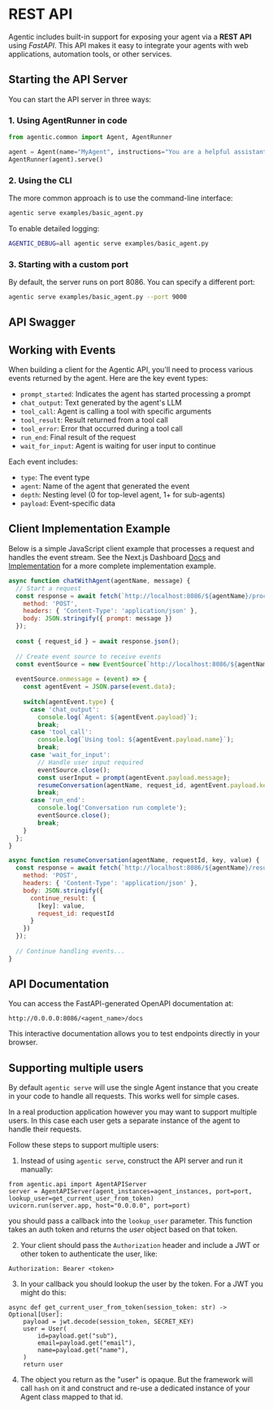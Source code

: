 # REST API

Agentic includes built-in support for exposing your agent via a **REST API** using _FastAPI_. This API makes it easy to integrate your agents with web applications, automation tools, or other services.

## Starting the API Server

You can start the API server in three ways:

### 1. Using AgentRunner in code

```python
from agentic.common import Agent, AgentRunner

agent = Agent(name="MyAgent", instructions="You are a helpful assistant.")
AgentRunner(agent).serve()
```

### 2. Using the CLI

The more common approach is to use the command-line interface:

```bash
agentic serve examples/basic_agent.py
```

To enable detailed logging:

```bash
AGENTIC_DEBUG=all agentic serve examples/basic_agent.py
```

### 3. Starting with a custom port

By default, the server runs on port 8086. You can specify a different port:

```bash
agentic serve examples/basic_agent.py --port 9000
```

## API Swagger

<swagger-ui src="../assets/swagger.json" />

## Working with Events

When building a client for the Agentic API, you'll need to process various events returned by the agent. Here are the key event types:

- `prompt_started`: Indicates the agent has started processing a prompt
- `chat_output`: Text generated by the agent's LLM
- `tool_call`: Agent is calling a tool with specific arguments
- `tool_result`: Result returned from a tool call
- `tool_error`: Error that occurred during a tool call
- `run_end`: Final result of the request
- `wait_for_input`: Agent is waiting for user input to continue

Each event includes:

- `type`: The event type
- `agent`: Name of the agent that generated the event
- `depth`: Nesting level (0 for top-level agent, 1+ for sub-agents)
- `payload`: Event-specific data

## Client Implementation Example

Below is a simple JavaScript client example that processes a request and handles the event stream. See the Next.js Dashboard [Docs](./nextjs-dashboard.md) and [Implementation](https://github.com/supercog-ai/agentic/tree/main/src/agentic/dashboard) for a more complete implementation example.

```javascript
async function chatWithAgent(agentName, message) {
  // Start a request
  const response = await fetch(`http://localhost:8086/${agentName}/process`, {
    method: 'POST',
    headers: { 'Content-Type': 'application/json' },
    body: JSON.stringify({ prompt: message })
  });
  
  const { request_id } = await response.json();
  
  // Create event source to receive events
  const eventSource = new EventSource(`http://localhost:8086/${agentName}/getevents?request_id=${request_id}&stream=true`);
  
  eventSource.onmessage = (event) => {
    const agentEvent = JSON.parse(event.data);
    
    switch(agentEvent.type) {
      case 'chat_output':
        console.log(`Agent: ${agentEvent.payload}`);
        break;
      case 'tool_call':
        console.log(`Using tool: ${agentEvent.payload.name}`);
        break;
      case 'wait_for_input':
        // Handle user input required
        eventSource.close();
        const userInput = prompt(agentEvent.payload.message);
        resumeConversation(agentName, request_id, agentEvent.payload.key, userInput);
        break;
      case 'run_end':
        console.log('Conversation run complete');
        eventSource.close();
        break;
    }
  };
}

async function resumeConversation(agentName, requestId, key, value) {
  const response = await fetch(`http://localhost:8086/${agentName}/resume`, {
    method: 'POST',
    headers: { 'Content-Type': 'application/json' },
    body: JSON.stringify({
      continue_result: {
        [key]: value,
        request_id: requestId
      }
    })
  });
  
  // Continue handling events...
}
```

## API Documentation

You can access the FastAPI-generated OpenAPI documentation at:

```
http://0.0.0.0:8086/<agent_name>/docs
```

This interactive documentation allows you to test endpoints directly in your browser.

## Supporting multiple users

By default `agentic serve` will use the single Agent instance that you create in
your code to handle all requests. This works well for simple cases.

In a real production application however you may want to support multiple users.
In this case each user gets a separate instance of the agent to handle their requests.

Follow these steps to support multiple users:

1. Instead of using `agentic serve`, construct the API server and run it manually:

```
from agentic.api import AgentAPIServer
server = AgentAPIServer(agent_instances=agent_instances, port=port, lookup_user=get_current_user_from_token)
uvicorn.run(server.app, host="0.0.0.0", port=port)
```

you should pass a callback into the `lookup_user` parameter. This function takes an auth token
and returns the _user_ object based on that token.

2. Your client should pass the `Authorization` header and include a JWT or other
token to authenticate the user, like:

```Authorization: Bearer <token>```

3. In your callback you should lookup the user by the token. For a JWT you might do this:

```
async def get_current_user_from_token(session_token: str) -> Optional[User]:
    payload = jwt.decode(session_token, SECRET_KEY)
    user = User(
        id=payload.get("sub"),
        email=payload.get("email"),
        name=payload.get("name"),
    )
    return user
```

4. The object you return as the "user" is opaque. But the framework will call `hash` on it and construct
and re-use a dedicated instance of your Agent class mapped to that id.
